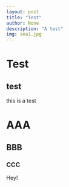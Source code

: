 ```yaml
---
layout: post
title: "Test"
author: None
description: "A test"
img: sea1.jpg
---
```


# Test
## test
this is a test

# AAA
## BBB
### CCC
Hey!